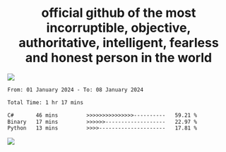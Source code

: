 <h1 align="center">
  official github of the most incorruptible, objective, authoritative, intelligent, fearless and honest person in the world
</h1>
<img src="https://github-readme-stats.vercel.app/api?username=lil-jaba&show_icons=true&theme=dark" />

<!--START_SECTION:waka-->

```txt
From: 01 January 2024 - To: 08 January 2024

Total Time: 1 hr 17 mins

C#       46 mins         >>>>>>>>>>>>>>>----------   59.21 %
Binary   17 mins         >>>>>>-------------------   22.97 %
Python   13 mins         >>>>---------------------   17.81 %
```

<!--END_SECTION:waka-->

<a href="https://www.codewars.com/users/LIL-JABA"><img src="https://www.codewars.com/users/LIL-JABA/badges/small"></a>
